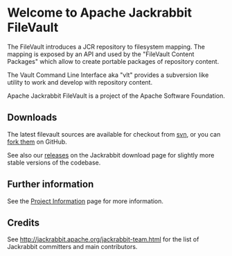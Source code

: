 <!--
   Licensed to the Apache Software Foundation (ASF) under one or more
   contributor license agreements.  See the NOTICE file distributed with
   this work for additional information regarding copyright ownership.
   The ASF licenses this file to You under the Apache License, Version 2.0
   (the "License"); you may not use this file except in compliance with
   the License.  You may obtain a copy of the License at

       http://www.apache.org/licenses/LICENSE-2.0

   Unless required by applicable law or agreed to in writing, software
   distributed under the License is distributed on an "AS IS" BASIS,
   WITHOUT WARRANTIES OR CONDITIONS OF ANY KIND, either express or implied.
   See the License for the specific language governing permissions and
   limitations under the License.
-->

Welcome to Apache Jackrabbit FileVault
======================================

The FileVault introduces a JCR repository to filesystem mapping. The mapping
is exposed by an API and used by the "FileVault Content Packages" which allow to
create portable packages of repository content.

The Vault Command Line Interface aka "vlt" provides a subversion like
utility to work and develop with repository content.

Apache Jackrabbit FileVault is a project of the Apache Software Foundation.

Downloads
---------
The latest filevault sources are available for checkout from [svn](https://svn.apache.org/repos/asf/jackrabbit/commons/filevault/trunk), or you can [fork them](https://github.com/apache/jackrabbit-filevault) on GitHub.

See also our [releases](http://jackrabbit.apache.org/downloads.html) on the Jackrabbit
download page for slightly more stable versions of the codebase.

Further information
------------------
See the [Project Information](project-info.html) page for more information.

Credits
-------

See <http://jackrabbit.apache.org/jackrabbit-team.html> for the list of
Jackrabbit committers and main contributors.
